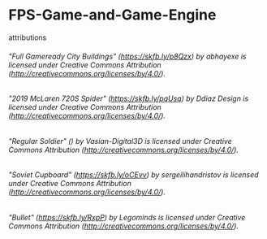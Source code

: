 # FPS-Game-and-Game-Engine






attributions
###### "Full Gameready City Buildings" (https://skfb.ly/p8Qzx) by abhayexe is licensed under Creative Commons Attribution (http://creativecommons.org/licenses/by/4.0/).
###### "2019 McLaren 720S Spider" (https://skfb.ly/pqUsq) by Ddiaz Design is licensed under Creative Commons Attribution (http://creativecommons.org/licenses/by/4.0/).
###### "Regular Soldier" () by Vasian-Digital3D is licensed under Creative Commons Attribution (http://creativecommons.org/licenses/by/4.0/).
###### "Soviet Cupboard" (https://skfb.ly/oCEvv) by sergeilihandristov is licensed under Creative Commons Attribution (http://creativecommons.org/licenses/by/4.0/).
###### "Bullet" (https://skfb.ly/RxpP) by Legominds is licensed under Creative Commons Attribution (http://creativecommons.org/licenses/by/4.0/).
